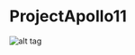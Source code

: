 # ProjectApollo11

 ![alt tag](https://raw.githubusercontent.com/ProjectApollo11/ProjectApollo11/tree/master/Apollo11/views/LostLogo.png)
